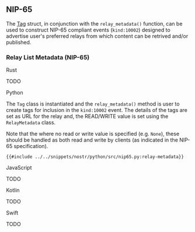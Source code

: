 ## NIP-65

The [Tag](https://docs.rs/nostr/latest/nostr/event/tag/struct.Tag.html) struct, in conjunction with the `relay_metadata()` function, can be used to construct NIP-65 compliant events (`kind:10002`) designed to advertise user's preferred relays from which content can be retrived and/or published.

### Relay List Metadata (NIP-65)

<custom-tabs category="lang">

<div slot="title">Rust</div>
<section>

TODO

</section>

<div slot="title">Python</div>
<section>

The `Tag` class is instantiated and the `relay_metadata()` method is user to create tags for inclusion in the `kind:10002` event. The details of the tags are set as URL for the relay and, the READ/WRITE value is set using the `RelayMetadata` class. 

Note that the where no read or write value is specified (e.g. `None`), these should be handled as both read and write by clients (as indicated in the NIP-65 specification).

```python,ignore
{{#include ../../snippets/nostr/python/src/nip65.py:relay-metadata}}
```

</section>

<div slot="title">JavaScript</div>
<section>

TODO

</section>

<div slot="title">Kotlin</div>
<section>

TODO

</section>

<div slot="title">Swift</div>
<section>

TODO

</section>
</custom-tabs>